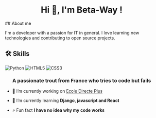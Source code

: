 <h1 align="center">Hi 👋, I'm Beta-Way ! </h1>
## About me

I'm a developer with a passion for IT in general. I love learning new technologies and contributing to open source projects.

## 🛠️ Skills

![Python](https://img.shields.io/badge/Python-3776AB?style=flat-square&logo=python&logoColor=white)
![HTML5](https://img.shields.io/badge/HTML5-E34F26?style=flat-square&logo=html5&logoColor=white)
![CSS3](https://img.shields.io/badge/CSS3-1572B6?style=flat-square&logo=css3&logoColor=white)

<h3 align="center">A passionate trout from France who tries to code but fails</h3>

- 🔭 I’m currently working on [Ecole Directe Plus](https://github.com/Magic-Fishes/Ecole-Directe-Plus)

- 🌱 I’m currently learning **Django, javascript and React**

- ⚡ Fun fact **I have no idea why my code works**
